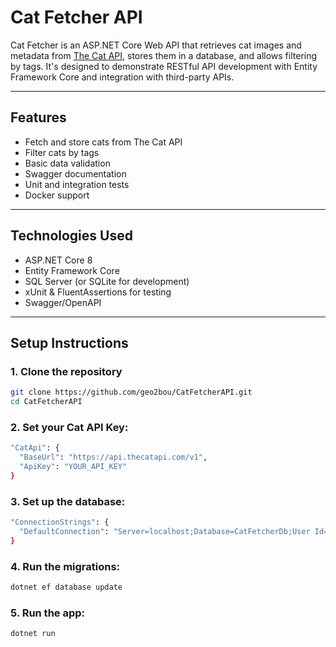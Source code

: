 # Cat Fetcher API

Cat Fetcher is an ASP.NET Core Web API that retrieves cat images and metadata from [The Cat API](https://thecatapi.com), stores them in a database, and allows filtering by tags. It's designed to demonstrate RESTful API development with Entity Framework Core and integration with third-party APIs.

---

## Features

- Fetch and store cats from The Cat API
- Filter cats by tags
- Basic data validation
- Swagger documentation
- Unit and integration tests
- Docker support

---

## Technologies Used

- ASP.NET Core 8
- Entity Framework Core
- SQL Server (or SQLite for development)
- xUnit & FluentAssertions for testing
- Swagger/OpenAPI

---

## Setup Instructions

### 1. Clone the repository
```bash
git clone https://github.com/geo2bοu/CatFetcherAPI.git
cd CatFetcherAPI
```
### 2. Set your Cat API Key:
```bash
"CatApi": {
  "BaseUrl": "https://api.thecatapi.com/v1",
  "ApiKey": "YOUR_API_KEY"
}
```
### 3. Set up the database:
```bash
"ConnectionStrings": {
  "DefaultConnection": "Server=localhost;Database=CatFetcherDb;User Id=your_id;Password=your_password;Trusted_Connection=True;TrustServerCertificate=True;"
}
```
### 4. Run the migrations:
```bash
dotnet ef database update
```
### 5. Run the app:
```bash
dotnet run
```
